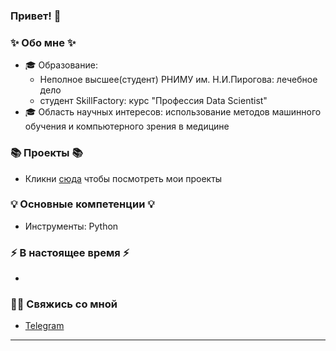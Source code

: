 ### Привет! 👋

### ✨ Обо мне ✨ 
* 🎓 Образование:
  - Неполное высшее(студент) РНИМУ им. Н.И.Пирогова: лечебное дело
  - студент SkillFactory: курс "Профессия Data Scientist"
* 🎓 Область научных интересов: использование методов машинного обучения и компьютерного зрения в медицине


### 📚 Проекты 📚

* Кликни [сюда]() чтобы посмотреть мои проекты

### 💡 Основные компетенции 💡
- Инструменты: Python


### ⚡️ В настоящее время ⚡️
- 


### 🙌🏻 Свяжись со мной
- [Telegram]()


---
